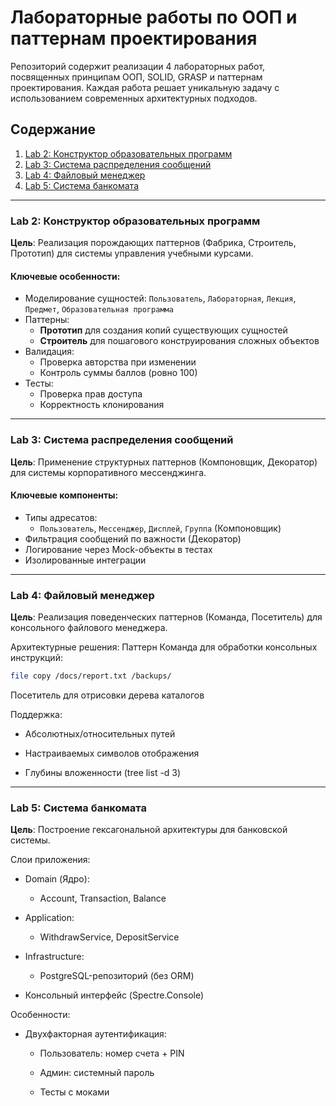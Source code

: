 # Лабораторные работы по ООП и паттернам проектирования

Репозиторий содержит реализации 4 лабораторных работ, посвященных принципам ООП, SOLID, GRASP и паттернам проектирования. Каждая работа решает уникальную задачу с использованием современных архитектурных подходов.

## Содержание
1. [Lab 2: Конструктор образовательных программ](#lab-2)
2. [Lab 3: Система распределения сообщений](#lab-3)
3. [Lab 4: Файловый менеджер](#lab-4)
4. [Lab 5: Система банкомата](#lab-5)

---

### Lab 2: Конструктор образовательных программ
**Цель**: Реализация порождающих паттернов (Фабрика, Строитель, Прототип) для системы управления учебными курсами.

#### Ключевые особенности:
- Моделирование сущностей: `Пользователь`, `Лабораторная`, `Лекция`, `Предмет`, `Образовательная программа`
- Паттерны:
  - **Прототип** для создания копий существующих сущностей
  - **Строитель** для пошагового конструирования сложных объектов
- Валидация:
  - Проверка авторства при изменении
  - Контроль суммы баллов (ровно 100)
- Тесты:
  - Проверка прав доступа
  - Корректность клонирования

---

### Lab 3: Система распределения сообщений
**Цель**: Применение структурных паттернов (Компоновщик, Декоратор) для системы корпоративного мессенджинга.

#### Ключевые компоненты:
- Типы адресатов:
  - `Пользователь`, `Мессенджер`, `Дисплей`, `Группа` (Компоновщик)
- Фильтрация сообщений по важности (Декоратор)
- Логирование через Mock-объекты в тестах
- Изолированные интеграции

---
### Lab 4: Файловый менеджер
**Цель**: Реализация поведенческих паттернов (Команда, Посетитель) для консольного файлового менеджера.

Архитектурные решения:
Паттерн Команда для обработки консольных инструкций:

```bash
file copy /docs/report.txt /backups/
```
Посетитель для отрисовки дерева каталогов

Поддержка:

- Абсолютных/относительных путей

- Настраиваемых символов отображения

- Глубины вложенности (tree list -d 3)
  
---

### Lab 5: Система банкомата
**Цель**: Построение гексагональной архитектуры для банковской системы.

Слои приложения:
- Domain (Ядро):

  - Account, Transaction, Balance

- Application:

  - WithdrawService, DepositService

- Infrastructure:

  - PostgreSQL-репозиторий (без ORM)

- Консольный интерфейс (Spectre.Console)

Особенности:
- Двухфакторная аутентификация:

  - Пользователь: номер счета + PIN

  - Админ: системный пароль

  - Тесты с моками
